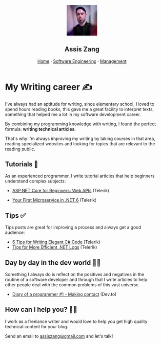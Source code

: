  <header>
        <section class="title">
            <div class="header-image">
                <img src="docs/assets/images/assiszang.png" alt="Assis Zang" title="Assis Zang" style="height: 100px; width: 100px;" />
            </div>
            <div class="">
                <h1>Assis Zang</h1>
                <nav>
                    <a href="?index">Home</a> ·
                    <a href="">Software Engineering</a> ·
                    <a href="">Management</a>
                </nav>
            </div>
        </section>
    </header>
    <style>@import url('https://fonts.googleapis.com/css2?family=Handlee&family=Pacifico&family=Patrick+Hand&display=swap');</style>

# My Writing career ✍

I've always had an aptitude for writing, since elementary school, I loved to spend hours reading books, this gave me a great facility to interpret texts, something that helped me a lot in my software development career.

By combining my programming knowledge with writing, I found the perfect formula: **writing technical articles**.

That's why I'm always improving my writing by taking courses in that area, reading specialized websites and looking for topics that are relevant to the reading public.

## Tutorials 🧩

As an experienced programmer, I write tutorial articles that help beginners understand complex subjects:

- [ASP.NET Core for Beginners: Web APIs](https://www.telerik.com/blogs/aspnet-core-beginners-web-apis) (Telerik)

- [Your First Microservice in .NET 6](https://www.telerik.com/blogs/your-first-microservice-dotnet-6) (Telerik)

## Tips ✅

Tips posts are great for improving a process and always get a good audience:

- [6 Tips for Writing Elegant C# Code](https://www.telerik.com/blogs/6-tips-writing-elegant-csharp-code) (Telerik)
- [Tips for More Efficient .NET Logs](https://www.telerik.com/blogs/tips-more-efficient-dotnet-logs) (Telerik)

## Day by day in the dev world 👨‍💻

Something I always do is reflect on the positives and negatives in the routine of a software developer and through that I write articles to help other people deal with the common problems of this vast universe.

- [Diary of a programmer #1 - Making contact](https://dev.to/zangassis/diary-of-a-programmer-1-making-contact-1l5a) (Dev.to)

## How can I help you? 💁‍♂️

I work as a freelance writer and would love to help you get high quality technical content for your blog. 

Send an email to assiszang@gmail.com and let's talk!